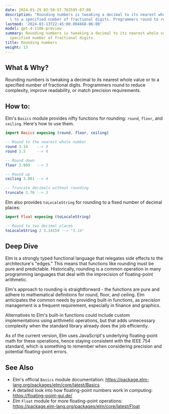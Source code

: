 ```yaml
---
date: 2024-01-25 02:59:57.763595-07:00
description: "Rounding numbers is tweaking a decimal to its nearest whole value or\
  \ to a specified number of fractional digits. Programmers round to reduce complexity,\u2026"
lastmod: '2024-03-13T22:45:00.004668-06:00'
model: gpt-4-1106-preview
summary: Rounding numbers is tweaking a decimal to its nearest whole value or to a
  specified number of fractional digits.
title: Rounding numbers
weight: 13
---
```


## What & Why?

Rounding numbers is tweaking a decimal to its nearest whole value or to a specified number of fractional digits. Programmers round to reduce complexity, improve readability, or match precision requirements.

## How to:

Elm's `Basics` module provides nifty functions for rounding: `round`, `floor`, and `ceiling`. Here's how to use them.

```elm
import Basics exposing (round, floor, ceiling)

-- Round to the nearest whole number
round 3.14    --> 3
round 3.5     --> 4

-- Round down
floor 3.999   --> 3

-- Round up
ceiling 3.001 --> 4

-- Truncate decimals without rounding
truncate 3.76 --> 3
```

Elm also provides `toLocaleString` for rounding to a fixed number of decimal places:

```elm
import Float exposing (toLocaleString)

-- Round to two decimal places
toLocaleString 2 3.14159 --> "3.14"
```

## Deep Dive

Elm is a strongly typed functional language that relegates side effects to the architecture's "edges." This means that functions like rounding must be pure and predictable. Historically, rounding is a common operation in many programming languages that deal with the imprecision of floating-point arithmetic. 

Elm's approach to rounding is straightforward - the functions are pure and adhere to mathematical definitions for round, floor, and ceiling. Elm anticipates the common needs by providing built-in functions, as precision management is a frequent requirement, especially in finance and graphics.

Alternatives to Elm's built-in functions could include custom implementations using arithmetic operations, but that adds unnecessary complexity when the standard library already does the job efficiently.

As of the current version, Elm uses JavaScript's underlying floating-point math for these operations, hence staying consistent with the IEEE 754 standard, which is something to remember when considering precision and potential floating-point errors.

## See Also

- Elm's official `Basics` module documentation: https://package.elm-lang.org/packages/elm/core/latest/Basics
- A detailed look into how floating-point numbers work in computing: https://floating-point-gui.de/
- Elm `Float` module for more floating-point operations: https://package.elm-lang.org/packages/elm/core/latest/Float
